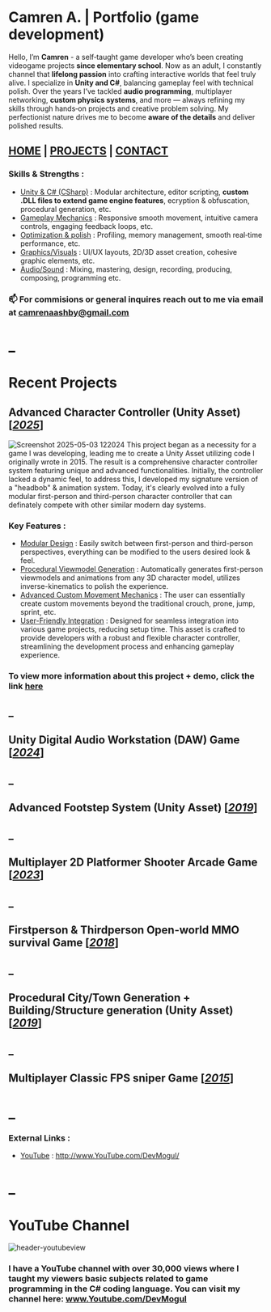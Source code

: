 # Camren A. | Portfolio (game development)
Hello, I’m **Camren** - a self‑taught game developer who’s been creating videogame projects **since elementary school**. Now as an adult, I constantly channel that **lifelong passion** into crafting interactive worlds that feel truly alive. I specialize in **Unity and C#**, balancing gameplay feel with technical polish. Over the years I’ve tackled **audio programming**, multiplayer networking, **custom physics systems**, and more — always refining my skills through hands‑on projects and creative problem solving. My perfectionist nature drives me to become **aware of the details** and deliver polished results.
## [HOME](https://camrenaa.github.io/) | [PROJECTS](https://camrenaa.github.io/#recent-projects) | [CONTACT](https://camrenaa.github.io/#external-links-)

### Skills & Strengths :
+ <ins>Unity & C# (CSharp)</ins> : Modular architecture, editor scripting, **custom .DLL files to extend game engine features**, ecryption & obfuscation, procedural generation, etc.
+ <ins>Gameplay Mechanics</ins> : Responsive smooth movement, intuitive camera controls, engaging feedback loops, etc.
+ <ins>Optimization & polish</ins> : Profiling, memory management, smooth real‑time performance, etc.
+ <ins>Graphics/Visuals</ins> : UI/UX layouts, 2D/3D asset creation, cohesive graphic elements, etc.
+ <ins>Audio/Sound</ins> : Mixing, mastering, design, recording, producing, composing, programming etc.
### 📫 For commisions or general inquires reach out to me via email at <ins>camrenaashby@gmail.com</ins>

# _
# Recent Projects 
## Advanced Character Controller (Unity Asset) [<ins>*2025*</ins>]
![Screenshot 2025-05-03 122024](https://github.com/user-attachments/assets/e3c676e2-6e5a-4ba7-a0fb-605d00ec6eb9)
This project began as a necessity for a game I was developing, leading me to create a Unity Asset utilizing code I originally wrote in 2015. The result is a comprehensive character controller system featuring unique and advanced functionalities. Initially, the controller lacked a dynamic feel, to address this, I developed my signature version of a "headbob" & animation system. Today, it's clearly evolved into a fully modular first-person and third-person character controller that can definately compete with other similar modern day systems.
### Key Features :
+ <ins>Modular Design</ins> : Easily switch between first-person and third-person perspectives, everything can be modified to the users desired look & feel.
+ <ins>Procedural Viewmodel Generation</ins> : Automatically generates first-person viewmodels and animations from any 3D character model, utilizes inverse-kinematics to polish the experience.
+ <ins>Advanced Custom Movement Mechanics</ins> : The user can essentially create custom movements beyond the traditional crouch, prone, jump, sprint, etc.
+ <ins>User-Friendly Integration</ins> : Designed for seamless integration into various game projects, reducing setup time.
This asset is crafted to provide developers with a robust and flexible character controller, streamlining the development process and enhancing gameplay experience.
### To view more information about this project + demo, click the link [here](https://camrenaa.github.io/)
## _
## Unity Digital Audio Workstation (DAW) Game [<ins>*2024*</ins>]
## _
## Advanced Footstep System (Unity Asset) [<ins>*2019*</ins>]
## _
## Multiplayer 2D Platformer Shooter Arcade Game [<ins>*2023*</ins>]
## _
## Firstperson & Thirdperson Open-world MMO survival Game [<ins>*2018*</ins>]
## _
## Procedural City/Town Generation + Building/Structure generation (Unity Asset) [<ins>*2019*</ins>]
## _
## Multiplayer Classic FPS sniper Game [<ins>*2015*</ins>]

# _
### External Links :
+ <ins>YouTube</ins> : http://www.YouTube.com/DevMogul/
  
# _
# YouTube Channel
![header-youtubeview](https://github.com/user-attachments/assets/bff3f4b4-c839-4635-9e54-26a927b1ef50)
### I have a YouTube channel with over **30,000 views** where I taught my viewers basic subjects related to game programming in the C# coding language. You can visit my channel here: <ins>www.Youtube.com/DevMogul</ins>



